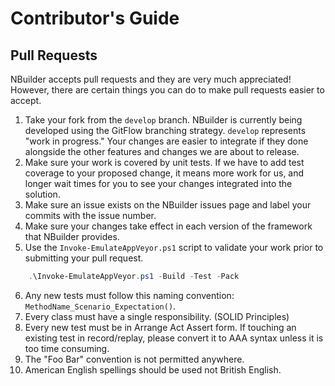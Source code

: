 # Contributor's Guide

## Pull Requests
NBuilder accepts pull requests and they are very much appreciated! However, there are certain things you can do to make pull requests easier to accept.

1. Take your fork from the `develop` branch. NBuilder is currently being developed using the 
    GitFlow branching strategy. `develop` represents "work in progress." Your changes are easier
    to integrate if they done alongside the other features and changes we are about to release.
2. Make sure your work is covered by unit tests. If we have to add test coverage to your proposed change,
   it means more work for us, and longer wait times for you to see your changes integrated into the solution.
3. Make sure an issue exists on the NBuilder issues page and label your commits with the issue number.
4. Make sure your changes take effect in each version of the framework that NBuilder provides.
5. Use the `Invoke-EmulateAppVeyor.ps1` script to validate your work prior to submitting your pull request.

```powershell
    .\Invoke-EmulateAppVeyor.ps1 -Build -Test -Pack
```

6. Any new tests must follow this naming convention: `MethodName_Scenario_Expectation()`.
7. Every class must have a single responsibility. (SOLID Principles)
8. Every new test must be in Arrange Act Assert form. If touching an existing test in record/replay, please convert it to AAA syntax unless it is too time consuming.
9. The "Foo Bar" convention is not permitted anywhere.
10. American English spellings should be used not British English.